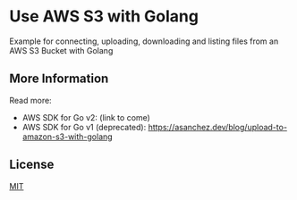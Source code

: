# Use AWS S3 with Golang 
Example for connecting, uploading, downloading and listing files from an AWS S3 Bucket with Golang

## More Information

Read more: 
- AWS SDK for Go v2: (link to come)
- AWS SDK for Go v1 (deprecated): https://asanchez.dev/blog/upload-to-amazon-s3-with-golang

## License
[MIT](https://choosealicense.com/licenses/mit/)
